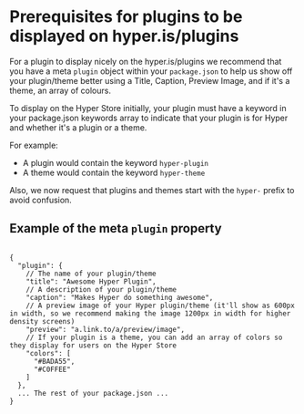 # Prerequisites for plugins to be displayed on hyper.is/plugins

For a plugin to display nicely on the hyper.is/plugins we recommend that you have a meta `plugin` object within your `package.json` to help us show off your plugin/theme better using a Title, Caption, Preview Image, and if it's a theme, an array of colours.

To display on the Hyper Store initially, your plugin must have a keyword in your package.json keywords array to indicate that your plugin is for Hyper and whether it's a plugin or a theme.

For example:

* A plugin would contain the keyword `hyper-plugin`
* A theme would contain the keyword `hyper-theme`

Also, we now request that plugins and themes start with the `hyper-` prefix to avoid confusion.

## Example of the meta `plugin` property

```

{
  "plugin": {
    // The name of your plugin/theme
    "title": "Awesome Hyper Plugin",
    // A description of your plugin/theme
    "caption": "Makes Hyper do something awesome",
    // A preview image of your Hyper plugin/theme (it'll show as 600px in width, so we recommend making the image 1200px in width for higher density screens)
    "preview": "a.link.to/a/preview/image",
    // If your plugin is a theme, you can add an array of colors so they display for users on the Hyper Store
    "colors": [
      "#BADA55",
      "#C0FFEE"
    ]
  },
  ... The rest of your package.json ...
}
